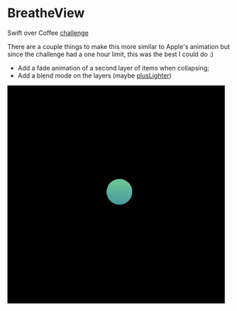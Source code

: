 # BreatheView

Swift over Coffee [challenge](https://twitter.com/swiftovercoffee/status/1234417974137802754?s=21)

There are a couple things to make this more similar to Apple's animation but since the challenge had a one hour limit, this was the best I could do :)

- Add a fade animation of a second layer of items when collapsing;
- Add a blend mode on the layers (maybe [plusLighter](https://developer.apple.com/documentation/coregraphics/cgblendmode/pluslighter))

![screenshot](animation.gif)
